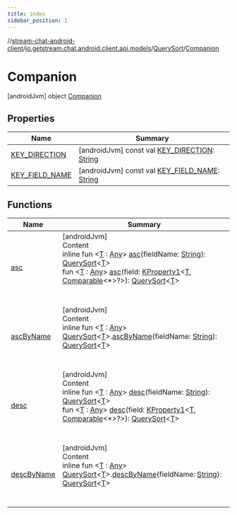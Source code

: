 ```yaml
---
title: index
sidebar_position: 1
---
```

//[stream-chat-android-client](../../../../index.md)/[io.getstream.chat.android.client.api.models](../../index.md)/[QuerySort](../index.md)/[Companion](index.md)



# Companion  
 [androidJvm] object [Companion](index.md)   


## Properties  
  
|  Name |  Summary | 
|---|---|
| <a name="io.getstream.chat.android.client.api.models/QuerySort.Companion/KEY_DIRECTION/#/PointingToDeclaration/"></a>[KEY_DIRECTION](KEY_DIRECTION.md)| <a name="io.getstream.chat.android.client.api.models/QuerySort.Companion/KEY_DIRECTION/#/PointingToDeclaration/"></a> [androidJvm] const val [KEY_DIRECTION](KEY_DIRECTION.md): [String](https://kotlinlang.org/api/latest/jvm/stdlib/kotlin/-string/index.html)   <br/>|
| <a name="io.getstream.chat.android.client.api.models/QuerySort.Companion/KEY_FIELD_NAME/#/PointingToDeclaration/"></a>[KEY_FIELD_NAME](KEY_FIELD_NAME.md)| <a name="io.getstream.chat.android.client.api.models/QuerySort.Companion/KEY_FIELD_NAME/#/PointingToDeclaration/"></a> [androidJvm] const val [KEY_FIELD_NAME](KEY_FIELD_NAME.md): [String](https://kotlinlang.org/api/latest/jvm/stdlib/kotlin/-string/index.html)   <br/>|


## Functions  
  
|  Name |  Summary | 
|---|---|
| <a name="io.getstream.chat.android.client.api.models/QuerySort.Companion/asc/#kotlin.String/PointingToDeclaration/"></a>[asc](asc.md)| <a name="io.getstream.chat.android.client.api.models/QuerySort.Companion/asc/#kotlin.String/PointingToDeclaration/"></a>[androidJvm]  <br/>Content  <br/>inline fun &lt;[T](asc.md) : [Any](https://kotlinlang.org/api/latest/jvm/stdlib/kotlin/-any/index.html)&gt; [asc](asc.md)(fieldName: [String](https://kotlinlang.org/api/latest/jvm/stdlib/kotlin/-string/index.html)): [QuerySort](../index.md)&lt;[T](asc.md)&gt;  <br/>fun &lt;[T](asc.md) : [Any](https://kotlinlang.org/api/latest/jvm/stdlib/kotlin/-any/index.html)&gt; [asc](asc.md)(field: [KProperty1](https://kotlinlang.org/api/latest/jvm/stdlib/kotlin.reflect/-k-property1/index.html)&lt;[T](asc.md), [Comparable](https://kotlinlang.org/api/latest/jvm/stdlib/kotlin/-comparable/index.html)&lt;*&gt;?&gt;): [QuerySort](../index.md)&lt;[T](asc.md)&gt;  <br/><br/><br/>|
| <a name="io.getstream.chat.android.client.api.models/QuerySort.Companion/ascByName/io.getstream.chat.android.client.api.models.QuerySort[TypeParam(bounds=[kotlin.Any])]#kotlin.String/PointingToDeclaration/"></a>[ascByName](ascByName.md)| <a name="io.getstream.chat.android.client.api.models/QuerySort.Companion/ascByName/io.getstream.chat.android.client.api.models.QuerySort[TypeParam(bounds=[kotlin.Any])]#kotlin.String/PointingToDeclaration/"></a>[androidJvm]  <br/>Content  <br/>inline fun &lt;[T](ascByName.md) : [Any](https://kotlinlang.org/api/latest/jvm/stdlib/kotlin/-any/index.html)&gt; [QuerySort](../index.md)&lt;[T](ascByName.md)&gt;.[ascByName](ascByName.md)(fieldName: [String](https://kotlinlang.org/api/latest/jvm/stdlib/kotlin/-string/index.html)): [QuerySort](../index.md)&lt;[T](ascByName.md)&gt;  <br/><br/><br/>|
| <a name="io.getstream.chat.android.client.api.models/QuerySort.Companion/desc/#kotlin.String/PointingToDeclaration/"></a>[desc](desc.md)| <a name="io.getstream.chat.android.client.api.models/QuerySort.Companion/desc/#kotlin.String/PointingToDeclaration/"></a>[androidJvm]  <br/>Content  <br/>inline fun &lt;[T](desc.md) : [Any](https://kotlinlang.org/api/latest/jvm/stdlib/kotlin/-any/index.html)&gt; [desc](desc.md)(fieldName: [String](https://kotlinlang.org/api/latest/jvm/stdlib/kotlin/-string/index.html)): [QuerySort](../index.md)&lt;[T](desc.md)&gt;  <br/>fun &lt;[T](desc.md) : [Any](https://kotlinlang.org/api/latest/jvm/stdlib/kotlin/-any/index.html)&gt; [desc](desc.md)(field: [KProperty1](https://kotlinlang.org/api/latest/jvm/stdlib/kotlin.reflect/-k-property1/index.html)&lt;[T](desc.md), [Comparable](https://kotlinlang.org/api/latest/jvm/stdlib/kotlin/-comparable/index.html)&lt;*&gt;?&gt;): [QuerySort](../index.md)&lt;[T](desc.md)&gt;  <br/><br/><br/>|
| <a name="io.getstream.chat.android.client.api.models/QuerySort.Companion/descByName/io.getstream.chat.android.client.api.models.QuerySort[TypeParam(bounds=[kotlin.Any])]#kotlin.String/PointingToDeclaration/"></a>[descByName](descByName.md)| <a name="io.getstream.chat.android.client.api.models/QuerySort.Companion/descByName/io.getstream.chat.android.client.api.models.QuerySort[TypeParam(bounds=[kotlin.Any])]#kotlin.String/PointingToDeclaration/"></a>[androidJvm]  <br/>Content  <br/>inline fun &lt;[T](descByName.md) : [Any](https://kotlinlang.org/api/latest/jvm/stdlib/kotlin/-any/index.html)&gt; [QuerySort](../index.md)&lt;[T](descByName.md)&gt;.[descByName](descByName.md)(fieldName: [String](https://kotlinlang.org/api/latest/jvm/stdlib/kotlin/-string/index.html)): [QuerySort](../index.md)&lt;[T](descByName.md)&gt;  <br/><br/><br/>|


